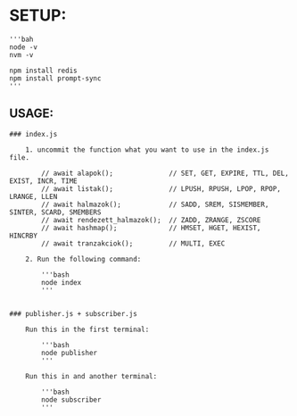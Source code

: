 # SETUP:
    
    '''bah
    node -v
    nvm -v

    npm install redis
    npm install prompt-sync
    '''
    
## USAGE:  



    ### index.js 

        1. uncommit the function what you want to use in the index.js file.

            // await alapok();              // SET, GET, EXPIRE, TTL, DEL, EXIST, INCR, TIME
            // await listak();              // LPUSH, RPUSH, LPOP, RPOP, LRANGE, LLEN
            // await halmazok();            // SADD, SREM, SISMEMBER, SINTER, SCARD, SMEMBERS
            // await rendezett_halmazok();  // ZADD, ZRANGE, ZSCORE
            // await hashmap();             // HMSET, HGET, HEXIST, HINCRBY
            // await tranzakciok();         // MULTI, EXEC

        2. Run the following command:

            '''bash
            node index
            '''


    ### publisher.js + subscriber.js

        Run this in the first terminal:
            
            '''bash
            node publisher
            '''

        Run this in and another terminal:
            
            '''bash
            node subscriber
            '''